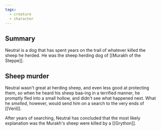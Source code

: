 ```yaml
---
tags:
  - creature
  - character
---
```

## Summary

Neutral is a dog that has spent years on the trail of whatever killed the sheep he herded. He was the sheep herding dog of [[Murakh of the Steppe]]. 

## Sheep murder

Neutral wasn't great at herding sheep, and even less good at protecting them, so when he heard his sheep baa-ing in a terrified manner, he promptly fled into a small hollow, and didn't see what happened next. What he *smelled*, however, would send him on a search to the very ends of [[Veril]]. 

After years of searching, Neutral has concluded that the most likely explanation was the Murakh's sheep were killed by a [[Grython]].